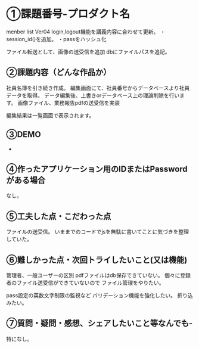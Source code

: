 # ①課題番号-プロダクト名
menber list Ver04
login,logout機能を講義内容に合わせて更新。
・session_id()を追加。
・passをハッシュ化

ファイル転送として、画像の送受信を追加
dbにファイルパスを追記。

## ②課題内容（どんな作品か）
社員名簿を引き続き作成。
編集画面にて、社員番号からデータベースより社員データを取得。
データ編集後、上書きorデータベース上の理論削除を行います。
画像ファイル、業務報告pdfの送受信を実装

編集結果は一覧画面で表示されます。

## ③DEMO

-

## ④作ったアプリケーション用のIDまたはPasswordがある場合

なし。

## ⑤工夫した点・こだわった点
ファイルの送受信。
いままでのコードでjsを無駄に書いてことに気づきを整理していた。



## ⑥難しかった点・次回トライしたいこと(又は機能)
管理者、一般ユーザーの区別
pdfファイルはdb保存できていない。
個々に登録者のファイル送受信ができていないので
ファイル管理をやりたい。

pass設定の英数文字制限の監視など
バリデーション機能を強化したい。
折り込みたい。

## ⑦質問・疑問・感想、シェアしたいこと等なんでも-
特になし。


